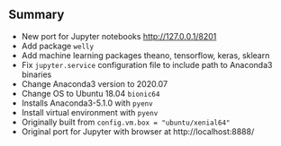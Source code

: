 

## Summary
* New port for Jupyter notebooks http://127.0.0.1/8201
* Add package `welly`
* Add machine learning packages theano, tensorflow, keras, sklearn
* Fix `jupyter.service` configuration file to include path to Anaconda3 binaries
* Change Anaconda3 version to 2020.07
* Change OS to Ubuntu 18.04 `bionic64`
* Installs Anaconda3-5.1.0 with `pyenv`
* Install virtual environment with `pyenv`
* Originally built from `config.vm.box = "ubuntu/xenial64"`
* Original port for Jupyter with browser at http://localhost:8888/


